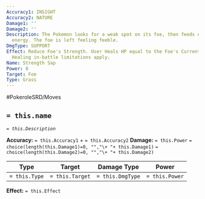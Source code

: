 ```yaml
---
Accuracy1: INSIGHT
Accuracy2: NATURE
Damage1: ''
Damage2: ''
Description: The Pokemon looks for a weak spot on its foe, then feeds on its vital
  energy. The foe is left feeling feeble.
DmgType: SUPPORT
Effect: Reduce Foe's Strength. User Heals HP equal to the Foe's Current Strength Score.
  Healing in-battle limitations apply.
Name: Strength Sap
Power: 0
Target: Foe
Type: Grass
---
```


#PokeroleSRD/Moves

## `= this.name` 
*`= this.Description`*

**Accuracy:** `= this.Accuracy1` + `= this.Accuracy2`
**Damage:** `= this.Power` `= choice(length(this.Damage1)=0, "","\+ "+ this.Damage1)` `= choice(length(this.Damage2)=0, "","\+ "+ this.Damage2)`

| Type          | Target          | Damage Type          | Power          |
| ------------- | --------------- | ---------------- | -------------- |
| `= this.Type` | `= this.Target` | `= this.DmgType` | `= this.Power` | 

**Effect:** `= this.Effect`